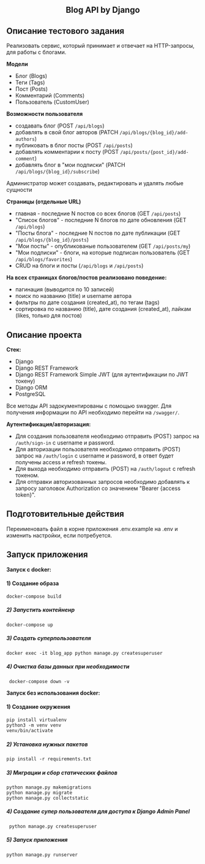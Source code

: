 <h2 align="center">Blog API by Django </h2>

## Описание тестового задания
Реализовать сервис, который принимает и отвечает на HTTP-запросы, для работы с
блогами.

**Модели**
- Блог (Blogs)
- Теги (Tags)
- Пост (Posts)
- Комментарий (Comments)
- Пользователь (CustomUser)

**Возможности пользователя**
- создавать блог (POST ``/api/blogs``)
- добавлять в свой блог авторов (PATCH ``/api/blogs/{blog_id}/add-authors``)
- публиковать в блог посты (POST ``/api/posts``)
- добавлять комментарии к посту (POST ``/api/posts/{post_id}/add-comment``)
- добавлять блог в "мои подписки" (PATCH ``/api/blogs/{blog_id}/subscribe``)

Администратор может создавать, редактировать и удалять любые сущности

**Страницы (отдельные URL)**
- главная - последние N постов со всех блогов (GET ``/api/posts``)
- "Список блогов" - последние N блогов по дате обновления (GET ``/api/blogs``)
- "Посты блога" - последние N постов по дате публикации 
(GET ``/api/blogs/{blog_id}/posts``)
- "Мои посты" - опубликованые пользователем (GET ``/api/posts/my``)
- "Мои подписки" - блоги, на которые подписан пользователь
(GET ``/api/blogs/favorites``)
- CRUD на блоги и посты (``/api/blogs`` и ``/api/posts``)

**На всех страницах блогов/постов реализовано поведение:**
- пагинация (выводится по 10 записей)
- поиск по названию (title) и username автора
- фильтры по дате создания (created_at), по тегам (tags)
- сортировка по названию (title), дате создания (created_at), 
лайкам (likes, только для постов)

## Описание проекта

**Стек:**
- Django
- Django REST Framework
- Django REST Framework Simple JWT 
(для аутентификации по JWT токену)
- Django ORM
- PostgreSQL

Все методы API задокументированы с помощью swagger. 
Для получения информации по API необходимо перейти на ``/swagger/``.

**Аутентификация/авторизация:**
- Для создания пользователя необходимо отправить (POST) запрос на 
``/auth/sign-in`` c username и password. 
- Для авторизации пользователя необходимо отправить (POST) запрос на 
``/auth/login`` c username и password, в ответ будет получены access и refresh
токены.
- Для выхода необходимо отправить (POST) на ``/auth/logout`` с refresh токеном.
- Для отправки авторизованных запросов необходимо добавлять к запросу
заголовок Authorization со значением "Bearer {access token}".

## Подготовительные действия
Переименовать файл в корне приложения .env.example на .env и изменить
настройки, если потребуется. 

## Запуск приложения

**Запуск с docker:**

#### 1) Создание образа

    docker-compose build

##### 2) Запустить контейненр

    docker-compose up
    
##### 3) Создать суперпользователя

    docker exec -it blog_app python manage.py createsuperuser
    
##### 4) Очистка базы данных при необходимости

     docker-compose down -v

**Запуск без использования docker:**

#### 1) Создание окружения

    pip install virtualenv
    python3 -m venv venv
    venv/bin/activate

##### 2) Установка нужных пакетов

    pip install -r requirements.txt
    
##### 3) Миграции и сбор статических файлов

    python manage.py makemigrations
    python manage.py migrate
    python manage.py collectstatic

##### 4) Создание супер пользователя для доступа к Django Admin Panel

     python manage.py createsuperuser
    
##### 5) Запуск приложения
    
    python manage.py runserver